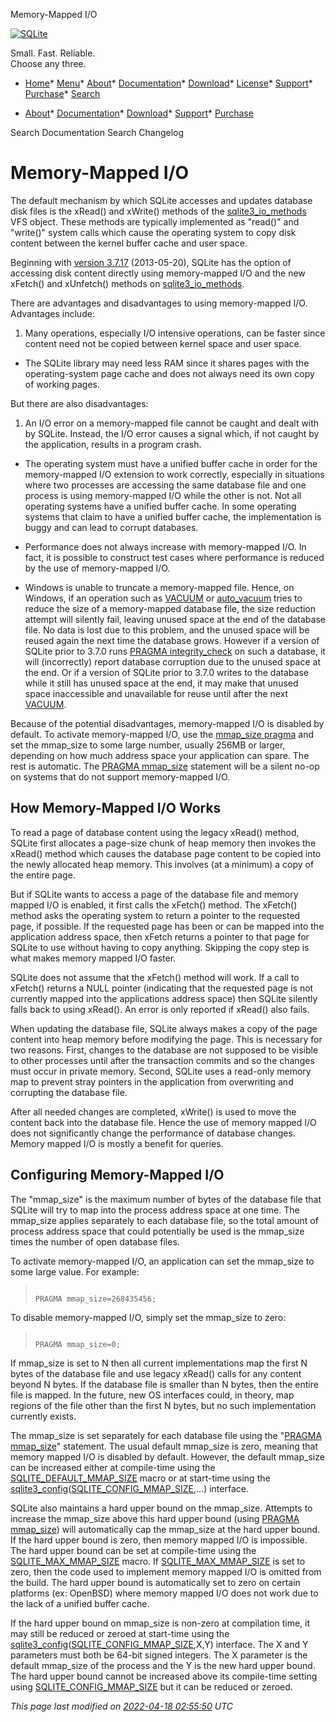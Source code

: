 




Memory\-Mapped I/O




[![SQLite](images/sqlite370_banner.gif)](index.html)


Small. Fast. Reliable.  
Choose any three.


* [Home](index.html)* [Menu](javascript:void(0))* [About](about.html)* [Documentation](docs.html)* [Download](download.html)* [License](copyright.html)* [Support](support.html)* [Purchase](prosupport.html)* [Search](javascript:void(0))




* [About](about.html)* [Documentation](docs.html)* [Download](download.html)* [Support](support.html)* [Purchase](prosupport.html)






Search Documentation
Search Changelog







# Memory\-Mapped I/O


The default mechanism by which SQLite accesses and updates database disk
files is the xRead() and xWrite() methods of the
[sqlite3\_io\_methods](c3ref/io_methods.html) VFS object. These methods are typically implemented as
"read()" and "write()" system calls which cause the operating system
to copy disk content between the kernel buffer cache and user space.


Beginning with [version 3\.7\.17](releaselog/3_7_17.html) (2013\-05\-20\), SQLite has the option of 
accessing disk content directly using memory\-mapped I/O and the new
xFetch() and xUnfetch() methods on [sqlite3\_io\_methods](c3ref/io_methods.html).


There are advantages and disadvantages to using memory\-mapped I/O.
Advantages include:


1. Many operations, especially I/O intensive operations, can be
 faster since content need not be copied between kernel space
 and user space.

- The SQLite library may need less RAM since it shares pages with
 the operating\-system page cache and does not always need its own copy of
 working pages.


But there are also disadvantages:


1. An I/O error on a memory\-mapped file cannot be caught and dealt with by
 SQLite. Instead, the I/O error causes a signal which, if not caught
 by the application, results in a program crash.

- The operating system must have a unified buffer cache in order for
 the memory\-mapped I/O extension to work correctly, especially in
 situations where two processes are accessing the same database
 file and one process is using memory\-mapped I/O while the other
 is not. Not all operating systems have a unified buffer cache.
 In some operating systems that claim to have a unified buffer cache,
 the implementation is buggy and can lead to corrupt databases.

- Performance does not always increase with memory\-mapped I/O. In fact,
 it is possible to construct test cases where performance is reduced
 by the use of memory\-mapped I/O.

- Windows is unable to truncate a memory\-mapped file. Hence, on Windows,
 if an operation such as [VACUUM](lang_vacuum.html) or [auto\_vacuum](pragma.html#pragma_auto_vacuum) tries to reduce the
 size of a memory\-mapped database file, the size reduction attempt will
 silently fail, leaving unused space at the end of the database file.
 No data is lost due to this problem, and the unused space will be
 reused again the next time the database grows. However if a version 
 of SQLite prior to 3\.7\.0 runs [PRAGMA integrity\_check](pragma.html#pragma_integrity_check) on such a 
 database, it will (incorrectly) report database corruption due to 
 the unused space at the end. Or if a version of SQLite prior to 3\.7\.0
 writes to the database while it still has unused space at the end, it
 may make that unused space inaccessible and unavailable for reuse until
 after the next [VACUUM](lang_vacuum.html).


Because of the potential disadvantages, memory\-mapped I/O is disabled
by default. To activate memory\-mapped I/O, use the [mmap\_size pragma](pragma.html#pragma_mmap_size)
and set the mmap\_size to some large number, usually 256MB or larger, depending
on how much address space your application can spare. The rest is
automatic. The [PRAGMA mmap\_size](pragma.html#pragma_mmap_size) statement will be a silent no\-op on
systems that do not support memory\-mapped I/O.


## How Memory\-Mapped I/O Works


To read a page of database content using the legacy xRead() method,
SQLite first allocates a page\-size chunk of heap memory then invokes
the xRead() method which causes the database page content to be copied
into the newly allocated heap memory. This involves (at a minimum)
a copy of the entire page.


But if SQLite wants to access a page of the database file and
memory mapped I/O is enabled, it first calls the xFetch() method.
The xFetch() method asks the operating system to return a pointer to
the requested page, if possible. If the requested page has been or
can be mapped into the application address space, then xFetch returns
a pointer to that page for SQLite to use without having to copy anything.
Skipping the copy step is what makes memory mapped I/O faster.


SQLite does not assume that the xFetch() method will work. If
a call to xFetch() returns a NULL pointer (indicating that the requested
page is not currently mapped into the applications address space) then
SQLite silently falls back to using xRead(). An error is only reported
if xRead() also fails.


When updating the database file, SQLite always makes a copy of the
page content into heap memory before modifying the page. This is necessary
for two reasons. First, changes to the database
are not supposed to be visible to other processes until
after the transaction commits and so the changes must occur in private memory.
Second, SQLite uses a read\-only memory map to prevent stray pointers in the 
application from overwriting and corrupting the database file.


After all needed changes are completed, xWrite() is used to move the content
back into the database file.
Hence the use of memory mapped I/O does not significantly change the
performance of database changes.
Memory mapped I/O is mostly a benefit for queries.


## Configuring Memory\-Mapped I/O


The "mmap\_size" is the maximum number of bytes of the database file that
SQLite will try to map into the process address space at one time. The
mmap\_size applies separately to each database file, so the total amount
of process address space that could potentially be used is the mmap\_size
times the number of open database files.


To activate memory\-mapped I/O, an application can set the mmap\_size to some
large value. For example:



> ```
> 
> PRAGMA mmap_size=268435456;
> 
> ```


To disable memory\-mapped I/O, simply set the mmap\_size to zero:



> ```
> 
> PRAGMA mmap_size=0;
> 
> ```


If mmap\_size is set to N then all current implementations map the first
N bytes of the database file and use legacy xRead() calls for any content
beyond N bytes. If the database file is smaller than N bytes, then the entire
file is mapped. In the future, new OS interfaces could, in theory, map
regions of the file other than the first N bytes, but no such 
implementation currently exists.


The mmap\_size is set separately for each database file using the
"[PRAGMA mmap\_size](pragma.html#pragma_mmap_size)" statement. The usual default mmap\_size is zero,
meaning that memory mapped I/O is disabled by default. However, the
default mmap\_size can be increased either at compile\-time using
the [SQLITE\_DEFAULT\_MMAP\_SIZE](compile.html#default_mmap_size) macro or at start\-time using the
[sqlite3\_config](c3ref/config.html)([SQLITE\_CONFIG\_MMAP\_SIZE](c3ref/c_config_covering_index_scan.html#sqliteconfigmmapsize),...) interface.


SQLite also maintains a hard upper bound on the mmap\_size. Attempts
to increase the mmap\_size above this hard upper bound (using
[PRAGMA mmap\_size](pragma.html#pragma_mmap_size)) will automatically cap the mmap\_size at the hard
upper bound. If the hard upper bound is zero, then memory mapped I/O
is impossible. The hard upper bound can be set at compile\-time using
the [SQLITE\_MAX\_MMAP\_SIZE](compile.html#max_mmap_size) macro. If [SQLITE\_MAX\_MMAP\_SIZE](compile.html#max_mmap_size) is set to
zero, then the code used to implement memory mapped I/O is omitted from
the build. The hard upper bound is automatically set to zero on certain
platforms (ex: OpenBSD) where memory mapped I/O does not work due to the
lack of a unified buffer cache.


If the hard upper bound on mmap\_size is non\-zero at compilation time,
it may still be reduced or zeroed at start\-time using the
[sqlite3\_config](c3ref/config.html)([SQLITE\_CONFIG\_MMAP\_SIZE](c3ref/c_config_covering_index_scan.html#sqliteconfigmmapsize),X,Y) interface. The X and
Y parameters must both be 64\-bit signed integers. The X parameter
is the default mmap\_size of the process and the Y is the new hard upper bound.
The hard upper bound cannot be increased above its compile\-time setting
using [SQLITE\_CONFIG\_MMAP\_SIZE](c3ref/c_config_covering_index_scan.html#sqliteconfigmmapsize) but it can be reduced or zeroed.


*This page last modified on [2022\-04\-18 02:55:50](https://sqlite.org/docsrc/honeypot) UTC* 




